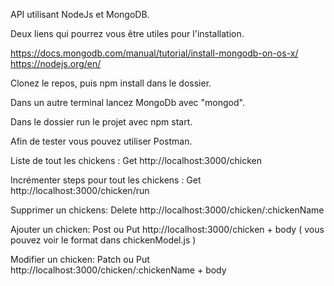 API utilisant NodeJs et MongoDB.


Deux liens qui pourrez vous être utiles pour l'installation.


https://docs.mongodb.com/manual/tutorial/install-mongodb-on-os-x/
https://nodejs.org/en/

Clonez le repos, puis npm install dans le dossier.

Dans un autre terminal lancez MongoDb avec "mongod".

Dans le dossier run le projet avec npm start.

Afin de tester vous pouvez utiliser Postman. 

Liste de tout les chickens :
Get http://localhost:3000/chicken

Incrémenter steps pour tout les chickens :
Get http://localhost:3000/chicken/run

Supprimer un chickens:
Delete http://localhost:3000/chicken/:chickenName

Ajouter un chicken:
Post ou Put http://localhost:3000/chicken + body ( vous pouvez voir le format dans chickenModel.js )

Modifier un chicken:
Patch ou Put http://localhost:3000/chicken/:chickenName + body
